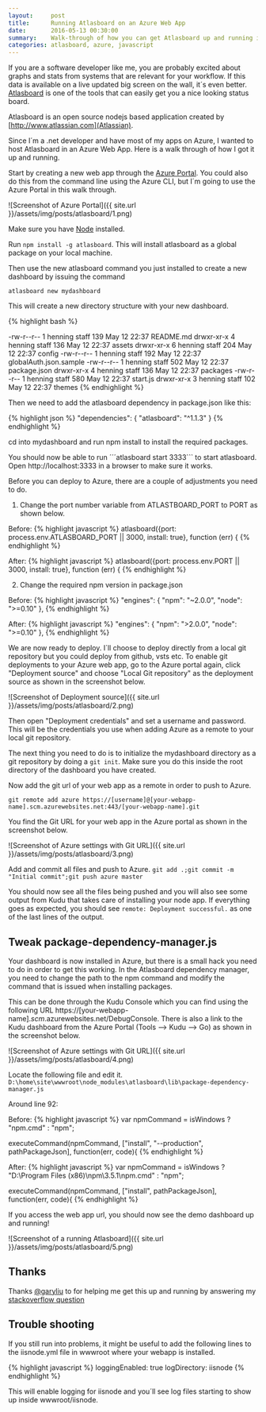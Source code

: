 ```yaml
---
layout:     post
title:      Running Atlasboard on an Azure Web App
date:       2016-05-13 00:30:00
summary:    Walk-through of how you can get Atlasboard up and running in an Azure Web App.
categories: atlasboard, azure, javascript
---
```


If you are a software developer like me, you are probably excited about graphs and stats from 
systems that are relevant for your workflow. If this data is available on a live updated 
big screen on the wall, it´s even better. [Atlasboard](http://atlasboard.bitbucket.org) is
one of the tools that can easily get you a nice looking status board.

Atlasboard is an open source nodejs based application created by [http://www.atlassian.com](Atlassian). 

Since I´m a .net developer and have most of my apps on Azure, I wanted to host Atlasboard in an
Azure Web App. Here is a walk through of how I got it up and running.

Start by creating a new web app through the [Azure Portal](https://portal.azure.com). You could also do this from the 
command line using the Azure CLI, but I´m going to use the Azure Portal in this walk through.

![Screenshot of Azure Portal]({{ site.url }}/assets/img/posts/atlasboard/1.png)

Make sure you have [Node](https://nodejs.org/en/) installed.

Run ```npm install -g atlasboard```. This will install atlasboard as a global package on your local machine.

Then use the new atlasboard command you just installed to create a new dashboard by issuing the command

```atlasboard new mydashboard```

This will create a new directory structure with your new dashboard. 

{% highlight bash %}

-rw-r--r--  1 henning  staff  139 May 12 22:37 README.md
drwxr-xr-x  4 henning  staff  136 May 12 22:37 assets
drwxr-xr-x  6 henning  staff  204 May 12 22:37 config
-rw-r--r--  1 henning  staff  192 May 12 22:37 globalAuth.json.sample
-rw-r--r--  1 henning  staff  502 May 12 22:37 package.json
drwxr-xr-x  4 henning  staff  136 May 12 22:37 packages
-rw-r--r--  1 henning  staff  580 May 12 22:37 start.js
drwxr-xr-x  3 henning  staff  102 May 12 22:37 themes
{% endhighlight %}

Then we need to add the atlasboard dependency in package.json like this:


{% highlight json %}
  "dependencies": {
    "atlasboard": "^1.1.3"
  }
{% endhighlight %}


cd into mydashboard and run npm install to install the required packages.

You should now be able to run ´´´atlasboard start 3333``` to start atlasboard. Open http://localhost:3333 in a browser to make sure it works.

Before you can deploy to Azure, there are a couple of adjustments you need to do.

1. Change the port number variable from ATLASTBOARD_PORT to PORT as shown below.

Before:
{% highlight javascript %}
atlasboard({port: process.env.ATLASBOARD_PORT || 3000, install: true}, function (err) { 
{% endhighlight %}

After:
{% highlight javascript %}
atlasboard({port: process.env.PORT || 3000, install: true}, function (err) {
{% endhighlight %}



2. Change the required npm version in package.json

Before:
{% highlight javascript %}
  "engines": {
    "npm": "~2.0.0",
    "node": ">=0.10"
  },
{% endhighlight %}

After:
{% highlight javascript %}
  "engines": {
    "npm": ">2.0.0",
    "node": ">=0.10"
  },
{% endhighlight %}
 


We are now ready to deploy. I´ll choose to deploy directly from a local git repository but you 
could deploy from github, vsts etc. To enable git deployments to your Azure web app,
go to the Azure portal again, click "Deployment source" and choose "Local Git repository" as
the deployment source as shown in the screenshot below.

![Screenshot of Deployment source]({{ site.url }}/assets/img/posts/atlasboard/2.png)


Then open "Deployment credentials" and set a username and password. This will be the credentials
you use when adding Azure as a remote to your local git repository.

The next thing you need to do is to initialize the mydashboard directory as a git repository by
doing a ```git init```. Make sure you do this inside the root directory of the dashboard you have created.

Now add the git url of your web app as a remote in order to push to Azure.

```git remote add azure https://[username]@[your-webapp-name].scm.azurewebsites.net:443/[your-webapp-name].git```

You find the Git URL for your web app in the Azure portal as shown in the screenshot below.

![Screenshot of Azure settings with Git URL]({{ site.url }}/assets/img/posts/atlasboard/3.png)

Add and commit all files and push to Azure.
```git add .;git commit -m "Initial commit";git push azure master```

You should now see all the files being pushed and you will also see some output from Kudu that takes care
of installing your node app. If everything goes as expected, you should see ```remote: Deployment successful.```
as one of the last lines of the output.

## Tweak package-dependency-manager.js
Your dashboard is now installed in Azure, but there is a small hack you need to do in order to
get this working. In the Atlasboard dependency manager, you need to change the path to the npm command
and modify the command that is issued when installing packages.

This can be done through the Kudu Console which you can find using the following URL
https://[your-webapp-name].*scm*.azurewebsites.net/DebugConsole. There is also a link to the
Kudu dashboard from the Azure Portal (Tools --> Kudu --> Go) as shown in the screenshot below. 

![Screenshot of Azure settings with Git URL]({{ site.url }}/assets/img/posts/atlasboard/4.png)


Locate the following file and edit it.
```D:\home\site\wwwroot\node_modules\atlasboard\lib\package-dependency-manager.js```

Around line 92:

Before:
{% highlight javascript %}
  var npmCommand = isWindows ? "npm.cmd" : "npm";

  executeCommand(npmCommand, ["install", "--production", pathPackageJson], function(err, code){
{% endhighlight %}

After:
{% highlight javascript %}
  var npmCommand = isWindows ? "D:\\Program Files (x86)\\npm\\3.5.1\\npm.cmd" : "npm";

  executeCommand(npmCommand, ["install", pathPackageJson], function(err, code){
{% endhighlight %}
  
  
If you access the web app url, you should now see the demo dashboard up and running!

![Screenshot of a running Atlasboard]({{ site.url }}/assets/img/posts/atlasboard/5.png)

## Thanks

Thanks [@garyliu](https://twitter.com/garyliu) to for helping me get this up and running by answering
my [stackoverflow question](http://stackoverflow.com/a/37109868/5795)


## Trouble shooting
If you still run into problems, it might be useful to add the following lines to the iisnode.yml file
in wwwroot where your webapp is installed.

{% highlight javascript %}
loggingEnabled: true
logDirectory: iisnode
{% endhighlight %}


This will enable logging for iisnode and you´ll see log files starting to show up inside wwwroot/iisnode.

